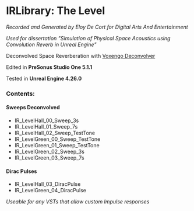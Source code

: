 # IRLibrary: The Level
*Recorded and Generated by Eloy De Cort for Digital Arts And Entertainment*

*Used for dissertation "Simulation of Physical Space Acoustics using Convolution Reverb in Unreal Engine"*

Deconvolved Space Reverberation with [Voxengo Deconvolver](https://www.voxengo.com/product/deconvolver/)

Edited in **PreSonus Studio One 5.1.1**

Tested in **Unreal Engine 4.26.0**

### Contents:
#### Sweeps Deconvolved
- IR_LevelHall_00_Sweep_3s
- IR_LevelHall_01_Sweep_7s
- IR_LevelHall_02_Sweep_TestTone
- IR_LevelGreen_00_Sweep_TestTone
- IR_LevelGreen_01_Sweep_TestTone
- IR_LevelGreen_02_Sweep_3s
- IR_LevelGreen_03_Sweep_7s

#### Dirac Pulses
- IR_LevelHall_03_DiracPulse
- IR_LevelGreen_04_DiracPulse

*Useable for any VSTs that allow custom Impulse responses*